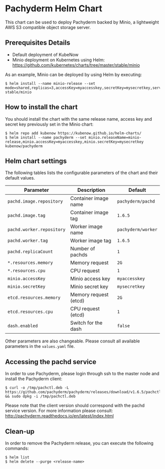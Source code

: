 Pachyderm Helm Chart
====================

This chart can be used to deploy Pachyderm backed by Minio, a lightweight AWS S3 compatible object storage server.

Prerequisites Details
---------------------

-	Default deployment of KubeNow
-   Minio deployment on Kubernetes using Helm: https://github.com/kubernetes/charts/tree/master/stable/minio

As an example, Minio can be deployed by using Helm by executing:

```console
$ helm install --name minio-release --set mode=shared,replicas=3,accessKey=myaccesskey,secretKey=mysecretkey,serviceType=ClusterIP,persistence.size=50Gi,persistence.enabled=true stable/minio
```

How to install the chart
--------------------

You should install the chart with the same release name, access key and secret key previously set in the Minio chart:

```console
$ helm repo add kubenow https://kubenow.github.io/helm-charts/
$ helm install --name pachyderm --set minio.releaseName=minio-release,minio.accessKey=myaccesskey,minio.secretKey=mysecretkey kubenow/pachyderm
```

Helm chart settings
-------------------

The following tables lists the configurable parameters of the chart and their default values.

| Parameter                | Description           | Default           |
|--------------------------|-----------------------|-------------------|
| `pachd.image.repository` | Container image name  | `pachyderm/pachd` |
| `pachd.image.tag`        | Container image tag   | `1.6.5`           |
| `pachd.worker.repository`| Worker image name     | `pachyderm/worker`|
| `pachd.worker.tag`       | Worker image tag      | `1.6.5`           |
| `pachd.replicaCount`     | Number of pachds      | `1`               |
| `*.resources.memory`     | Memory request        | `2G`              |
| `*.resources.cpu`        | CPU request           | `1`               |
| `minio.accessKey`        | Minio access key      | `myaccesskey`     |
| `minio.secretKey`        | Minio secret key      | `mysecretkey`     |
| `etcd.resources.memory`  | Memory request (etcd) | `2G`              |
| `etcd.resources.cpu`     | CPU request (etcd)    | `1`               |
| `dash.enabled`           | Switch for the dash   | `false`           |


Other parameters are also changeable. Please consult all available parameters in the `values.yaml` file.

Accessing the pachd service
-------------------
In order to use Pachyderm, please login through ssh to the master node and install the Pachyderm client:

```console
$ curl -o /tmp/pachctl.deb -L https://github.com/pachyderm/pachyderm/releases/download/v1.6.5/pachctl_1.6.5_amd64.deb && sudo dpkg -i /tmp/pachctl.deb
```

Please note that the client version should correspond with the pachd service version. For more information please consult: http://pachyderm.readthedocs.io/en/latest/index.html

Clean-up
-------

In order to remove the Pachyderm release, you can execute the following commands:

```console
$ helm list
$ helm delete --purge <release-name>
```
